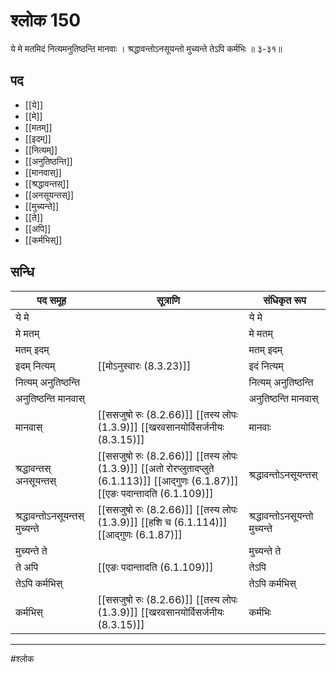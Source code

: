 # श्लोक 150

ये मे मतमिदं नित्यमनुतिष्ठन्ति मानवाः ।
श्रद्धावन्तोऽनसूयन्तो मुच्यन्ते तेऽपि कर्मभिः ॥ ३-३१॥


## पद 

- [[ये]]
- [[मे]]
- [[मतम्]]
- [[इदम्]]
- [[नित्यम्]]
- [[अनुतिष्ठन्ति]]
- [[मानवास्]]
- [[श्रद्धावन्तस्]]
- [[अनसूयन्तस्]]
- [[मुच्यन्ते]]
- [[ते]]
- [[अपि]]
- [[कर्मभिस्]]

## सन्धि

| पद समूह | सूत्राणि | संधिकृत रूप |
| ----- | ----- | ----- |
| ये मे |  | ये मे |
| मे मतम् |  | मे मतम् |
| मतम् इदम् |  | मतम् इदम् |
| इदम् नित्यम् |  [[मोऽनुस्वारः (8.3.23)]] | इदं नित्यम् |
| नित्यम् अनुतिष्ठन्ति |  | नित्यम् अनुतिष्ठन्ति |
| अनुतिष्ठन्ति मानवास् |  | अनुतिष्ठन्ति मानवास् |
| मानवास् |  [[ससजुषो रुः (8.2.66)]] [[तस्य लोपः (1.3.9)]] [[खरवसानयोर्विसर्जनीयः (8.3.15)]] | मानवाः |
| श्रद्धावन्तस् अनसूयन्तस् |  [[ससजुषो रुः (8.2.66)]] [[तस्य लोपः (1.3.9)]] [[अतो रोरप्लुतादप्लुते (6.1.113)]] [[आद्गुणः (6.1.87)]] [[एङः पदान्तादति (6.1.109)]] | श्रद्धावन्तोऽनसूयन्तस् |
| श्रद्धावन्तोऽनसूयन्तस् मुच्यन्ते |  [[ससजुषो रुः (8.2.66)]] [[तस्य लोपः (1.3.9)]] [[हशि च (6.1.114)]] [[आद्गुणः (6.1.87)]] | श्रद्धावन्तोऽनसूयन्तो मुच्यन्ते |
| मुच्यन्ते ते |  | मुच्यन्ते ते |
| ते अपि |  [[एङः पदान्तादति (6.1.109)]] | तेऽपि |
| तेऽपि कर्मभिस् |  | तेऽपि कर्मभिस् |
| कर्मभिस् |  [[ससजुषो रुः (8.2.66)]] [[तस्य लोपः (1.3.9)]] [[खरवसानयोर्विसर्जनीयः (8.3.15)]] | कर्मभिः |


---

#श्लोक